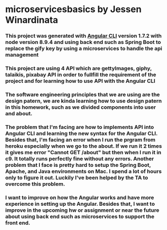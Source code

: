 # microservicesbasics by Jessen Winardinata

### This project was generated with [Angular CLI](https://github.com/angular/angular-cli) version 1.7.2 with node version 8.9.4 and using back end such as Spring Boot to replace the gify key by using a microservices to handle the api management

### This project are using 4 API which are gettyImages, giphy, talaikis, pixabay API in order to fullfill the requirement of the project and for learning how to use API with the Angular CLI

### The software engineering principles that we are using are the design patern, we are kinda learning how to use design patern in this homework, such as we divided components into user and about.

### The problem that I'm facing are how to implements API into Angular CLI and learning the new syntax for the Angular CLI. Besides that, I'm facing an error when I run the prgram from heroku especially when we go to the about. If we run it 2 times it gives me error "Cannot GET /about" but then when I run it in c9. It totally runs perfectly fine without any errors. Another problem that I face is pretty hard to setup the Spring Boot, Apache, and Java environments on Mac. I spend a lot of hours only to figure it out. Luckily I've been helped by the TA to overcome this problem.

### I want to improve on how the Angular works and have more experience in setting up the Angular. Besides that, I want to improve in the upcoming hw or assignment or near the future about using back end such as microservices to support the front end. 
